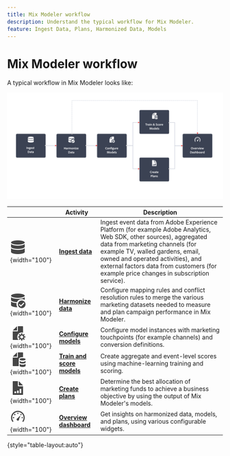 ```yaml
---
title: Mix Modeler workflow
description: Understand the typical workflow for Mix Modeler.
feature: Ingest Data, Plans, Harmonized Data, Models
---
```


# Mix Modeler workflow

A typical workflow in Mix Modeler looks like:

![Alt text](../assets/ApplicationWorkflow.svg)

|  | Activity | Description |
|---|---|---|
| ![Data](../assets/icons/Data.svg){width="100"} | [**Ingest data**](../ingest-data/overview.md) | Ingest event data from Adobe Experience Platform (for example Adobe Analytics, Web SDK, other sources), aggregated data from marketing channels (for example TV, walled gardens, email, owned and operated activities), and external factors data from customers (for example price changes in subscription service). |
| ![DataCheck](../assets/icons/DataCheck.svg){width="100"} | [**Harmonize data**](../harmonize-data/overview.md) | Configure mapping rules and conflict resolution rules to merge the various marketing datasets needed to measure and plan campaign performance in Mix Modeler. |
|  ![FileConfig](../assets/icons/FileGear.svg){width="100"} | [**Configure models**](../models/create.md) | Configure model instances with marketing touchpoints (for example channels) and conversion definitions. |
| ![FileData](../assets/icons/FileData.svg){width="100"}  | [**Train and score models**](../models/overview.md) | Create aggregate and event-level scores using machine-learning training and scoring.  |
| ![FileChart](../assets/icons/FileChart.svg){width="100"} | [**Create plans**](../plans/overview.md) |  Determine the best allocation of marketing funds to achieve a business objective by using the output of Mix Modeler's models.   |
| ![Dashboard](../assets/icons/Dashboard.svg){width="100"} | [**Overview dashboard**](../dashboard/overview.md) | Get insights on harmonized data, models, and plans, using various configurable widgets. |

{style="table-layout:auto"}

